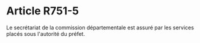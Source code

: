 # Article R751-5

<p>Le secrétariat de la commission départementale est assuré par les services placés sous l'autorité du préfet. </p>
